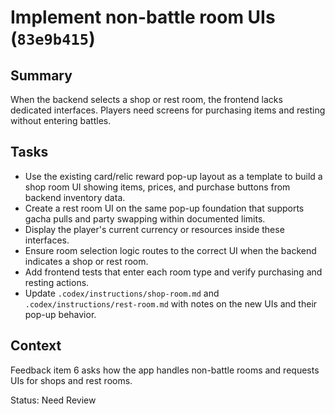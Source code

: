 # Implement non-battle room UIs (`83e9b415`)

## Summary
When the backend selects a shop or rest room, the frontend lacks dedicated interfaces. Players need screens for purchasing items and resting without entering battles.

## Tasks
- Use the existing card/relic reward pop-up layout as a template to build a shop room UI showing items, prices, and purchase buttons from backend inventory data.
- Create a rest room UI on the same pop-up foundation that supports gacha pulls and party swapping within documented limits.
- Display the player's current currency or resources inside these interfaces.
- Ensure room selection logic routes to the correct UI when the backend indicates a shop or rest room.
- Add frontend tests that enter each room type and verify purchasing and resting actions.
- Update `.codex/instructions/shop-room.md` and `.codex/instructions/rest-room.md` with notes on the new UIs and their pop-up behavior.

## Context
Feedback item 6 asks how the app handles non-battle rooms and requests UIs for shops and rest rooms.

Status: Need Review
